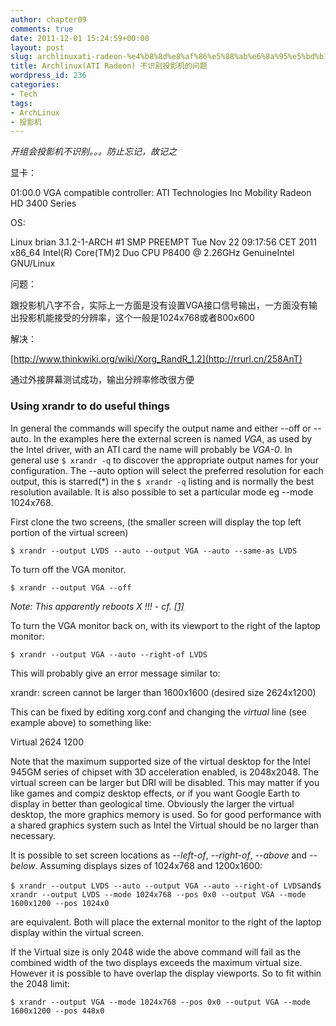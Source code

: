 ```yaml
---
author: chapter09
comments: true
date: 2011-12-01 15:24:59+00:00
layout: post
slug: archlinuxati-radeon-%e4%b8%8d%e8%af%86%e5%88%ab%e6%8a%95%e5%bd%b1%e6%9c%ba%e7%9a%84%e9%97%ae%e9%a2%98
title: Archlinux(ATI Radeon) 不识别投影机的问题
wordpress_id: 236
categories:
- Tech
tags:
- ArchLinux
- 投影机
---
```


_开组会投影机不识别。。。防止忘记，故记之_

显卡：

01:00.0 VGA compatible controller: ATI Technologies Inc Mobility Radeon HD 3400 Series

<!-- more --><ATI Mobility Radeon HD系显卡应该都差不多>

OS:

Linux  brian 3.1.2-1-ARCH #1 SMP PREEMPT Tue Nov 22 09:17:56 CET 2011 x86_64  Intel(R) Core(TM)2 Duo CPU P8400 @ 2.26GHz GenuineIntel GNU/Linux

问题：

跟投影机八字不合，实际上一方面是没有设置VGA接口信号输出，一方面没有输出投影机能接受的分辨率，这个一般是1024x768或者800x600

解决：

[http://www.thinkwiki.org/wiki/Xorg_RandR_1.2](http://rrurl.cn/258AnT)

通过外接屏幕测试成功，输出分辨率修改很方便


### Using xrandr to do useful things


In  general the commands will specify the output name and either --off or  --auto. In the examples here the external screen is named _VGA_, as used by the Intel driver, with an ATI card the name will probably be _VGA-0_. In general use `$ xrandr -q` to discover the appropriate output names for your configuration. The  --auto option will select the preferred resolution for each output, this  is starred(*) in the `$ xrandr -q` listing and is normally the best resolution available. It is also possible to set a particular mode eg --mode 1024x768.

First clone the two screens, (the smaller screen will display the top left portion of the virtual screen)

`$ xrandr --output LVDS --auto --output VGA --auto --same-as LVDS`

To turn off the VGA monitor.

`$ xrandr --output VGA --off `

_Note: This apparently reboots X !!! - cf. [[1]](http://rrurl.cn/oMZVkN)_

To turn the VGA monitor back on, with its viewport to the right of the laptop monitor:

`$ xrandr --output VGA --auto --right-of LVDS`

This will probably give an error message similar to:

xrandr: screen cannot be larger than 1600x1600 (desired size 2624x1200)

This can be fixed by editing xorg.conf and changing the _virtual_ line (see example above) to something like:

Virtual 2624 1200

Note  that the maximum supported size of the virtual desktop for the Intel  945GM series of chipset with 3D acceleration enabled, is 2048x2048. The  virtual screen can be larger but DRI will be disabled. This may matter  if you like games and compiz desktop effects, or if you want Google  Earth to display in better than geological time. Obviously the larger  the virtual desktop, the more graphics memory is used. So for good  performance with a shared graphics system such as Intel the Virtual  should be no larger than necessary.

It is possible to set screen locations as _--left-of_, _--right-of_, _--above_ and _--below_. Assuming displays sizes of 1024x768 and 1200x1600:

`$ xrandr --output LVDS --auto --output VGA --auto --right-of LVDS`and`$ xrandr --output LVDS --mode 1024x768 --pos 0x0 --output VGA --mode 1600x1200 --pos 1024x0`

are equivalent. Both will place the external monitor to the right of the laptop display within the virtual screen.

If  the Virtual size is only 2048 wide the above command will fail as the  combined width of the two displays exceeds the maximum virtual size.  However it is possible to have overlap the display viewports. So to fit  within the 2048 limit:

`$ xrandr --output VGA --mode 1024x768 --pos 0x0 --output VGA --mode 1600x1200 --pos 448x0`
